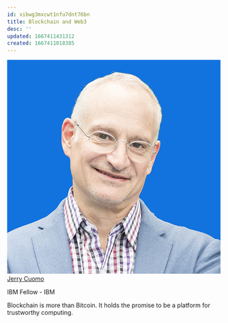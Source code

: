```yaml
---
id: xibwg3mxcwt1nfu7dnt76bn
title: Blockchain and Web3
desc: ''
updated: 1667411431312
created: 1667411018385
---
```


![Jerry Cuomo](images/e8a740854f3c8f68e1db2dbe605bf58633f88d4a57cfdf2be333bf31a3f9404d.png)  
[Jerry Cuomo](https://twitter.com/JerryCuomo)

IBM Fellow -
IBM

Blockchain is more than Bitcoin.
It holds the promise to be a platform for trustworthy computing.

